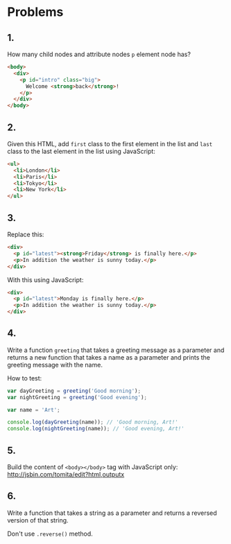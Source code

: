 # Problems

## 1.

How many child nodes and attribute nodes `p` element node has?

```html
<body>
  <div>
    <p id="intro" class="big">
      Welcome <strong>back</strong>!
    </p>
  </div>
</body>
```

## 2.

Given this HTML, add `first` class to the first element in the list and `last` class to the last element in the list using JavaScript:

```html
<ul>
  <li>London</li>
  <li>Paris</li>
  <li>Tokyo</li>
  <li>New York</li>
</ul>
```

## 3.

Replace this:

```html
<div>
  <p id="latest"><strong>Friday</strong> is finally here.</p>
  <p>In addition the weather is sunny today.</p>
</div>
```

With this using JavaScript:

```html
<div>
  <p id="latest">Monday is finally here.</p>
  <p>In addition the weather is sunny today.</p>
</div>
```
## 4.

Write a function `greeting` that takes a greeting message as a parameter and returns a new function that takes a name as a parameter and prints the greeting message with the name.

How to test:

```js
var dayGreeting = greeting('Good morning');
var nightGreeting = greeting('Good evening');

var name = 'Art';

console.log(dayGreeting(name)); // 'Good morning, Art!'
console.log(nightGreeting(name)); // 'Good evening, Art!'
```

## 5.

Build the content of `<body></body>` tag with JavaScript only: http://jsbin.com/tomita/edit?html,outputx

## 6.

Write a function that takes a string as a parameter and returns a reversed version of that string.

Don't use `.reverse()` method.